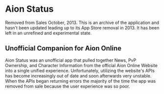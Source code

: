 # Aion Status
Removed from Sales October, 2013. This is an archive of the application and hasn't been updated leading up to its App Store removal in 2013. It has been left in an unrefined and experimental state.

## Unofficial Companion for Aion Online
Aion Status was an unofficial app that pulled together News, PvP Ownership, and Character Information from the official Aion Online Website into a single unified experience. Unfortunately, utilizing the website's APIs has become increasingly out of date and soon afterwards very unstable. When the APIs began returning errors the majority of the time the app was removed from sale because the user experience was so poor.
